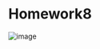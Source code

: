 # Homework8
![image](https://user-images.githubusercontent.com/81630683/114576068-cca6e480-9c48-11eb-991c-d81ebd4266f3.png)
